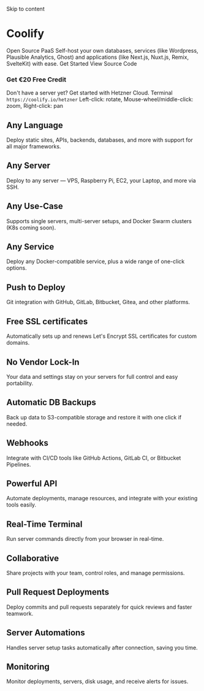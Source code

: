 Skip to content
# Coolify
Open Source PaaS
Self-host your own databases, services (like Wordpress, Plausible Analytics, Ghost) and applications (like Next.js, Nuxt.js, Remix, SvelteKit) with ease.
Get Started
View Source Code
### Get €20 Free Credit
Don't have a server yet? Get started with Hetzner Cloud.
Terminal
`https://coolify.io/hetzner`
Left-click: rotate, Mouse-wheel/middle-click: zoom, Right-click: pan
## Any Language
Deploy static sites, APIs, backends, databases, and more with support for all major frameworks.
## Any Server
Deploy to any server — VPS, Raspberry Pi, EC2, your Laptop, and more via SSH.
## Any Use-Case
Supports single servers, multi-server setups, and Docker Swarm clusters (K8s coming soon).
## Any Service
Deploy any Docker-compatible service, plus a wide range of one-click options.
## Push to Deploy
Git integration with GitHub, GitLab, Bitbucket, Gitea, and other platforms.
## Free SSL certificates
Automatically sets up and renews Let's Encrypt SSL certificates for custom domains.
## No Vendor Lock-In
Your data and settings stay on your servers for full control and easy portability.
## Automatic DB Backups
Back up data to S3-compatible storage and restore it with one click if needed.
## Webhooks
Integrate with CI/CD tools like GitHub Actions, GitLab CI, or Bitbucket Pipelines.
## Powerful API
Automate deployments, manage resources, and integrate with your existing tools easily.
## Real-Time Terminal
Run server commands directly from your browser in real-time.
## Collaborative
Share projects with your team, control roles, and manage permissions.
## Pull Request Deployments
Deploy commits and pull requests separately for quick reviews and faster teamwork.
## Server Automations
Handles server setup tasks automatically after connection, saving you time.
## Monitoring
Monitor deployments, servers, disk usage, and receive alerts for issues.
